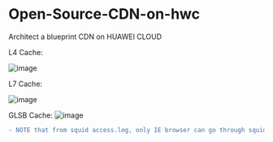 # Open-Source-CDN-on-hwc
Architect a blueprint CDN on HUAWEI CLOUD

L4 Cache:

![image](https://github.com/hexlicn/Open-Source-CDN-on-hwc/blob/master/images/cdn-L4%20Cache.png)



L7 Cache:

![image](https://github.com/hexlicn/Open-Source-CDN-on-hwc/blob/master/images/cdn-L7%20Cache.png)



GLSB Cache:
![image](https://github.com/hexlicn/Open-Source-CDN-on-hwc/blob/master/images/cdn-Comb.png)



```diff
- NOTE that from squid access.log, only IE browser can go through squid cache, but not worked for Chrome or Firefox, still trugling to find out the alternatives.
